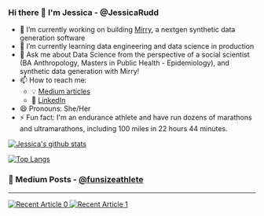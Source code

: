 ### Hi there 👋 I'm Jessica - @JessicaRudd

- 🔭 I’m currently working on building [Mirry](www.mirry.ai), a nextgen synthetic data generation software
- 🌱 I’m currently learning data engineering and data science in production
- 💬 Ask me about Data Science from the perspective of a social scientist (BA Anthropology, Masters in Public Health - Epidemiology), and synthetic data generation with Mirry!
- 📫 How to reach me: 
  - :bulb: [Medium articles](https://medium.com/@funsizeathlete)
  - :office: [LinkedIn](https://www.linkedin.com/in/jmrudd/)
- 😄 Pronouns: She/Her
- ⚡ Fun fact: I'm an endurance athlete and have run dozens of marathons and ultramarathons, including 100 miles in 22 hours 44 minutes. 

[![Jessica's github stats](https://github-readme-stats.vercel.app/api?username=JessicaRudd&count_private=true&show_icons=true&theme=radical&hide_rank=false)](https://github.com/JessicaRudd/github-readme-stats)

[![Top Langs](https://github-readme-stats.vercel.app/api/top-langs/?username=JessicaRudd)](https://github.com/JessicaRudd/github-readme-stats)

### :pencil: Medium Posts - [@funsizeathlete](https://funsizeathlete.medium.com/)
---
<a target="_blank" href="https://github-readme-medium-recent-article.vercel.app/medium/@funsizeathlete/0"><img src="https://github-readme-medium-recent-article.vercel.app/medium/@funsizeathlete/0" alt="Recent Article 0">
<a target="_blank" href="https://github-readme-medium-recent-article.vercel.app/medium/@funsizeathlete/0"><img src="https://github-readme-medium-recent-article.vercel.app/medium/@funsizeathlete/1" alt="Recent Article 1">
